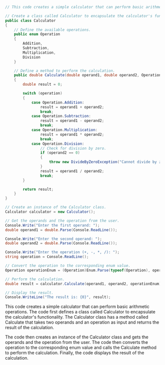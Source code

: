 ```csharp
// This code creates a simple calculator that can perform basic arithmetic operations.

// Create a class called Calculator to encapsulate the calculator's functionality.
public class Calculator
{
    // Define the available operations.
    public enum Operation
    {
        Addition,
        Subtraction,
        Multiplication,
        Division
    }

    // Define a method to perform the calculation.
    public double Calculate(double operand1, double operand2, Operation operation)
    {
        double result = 0;

        switch (operation)
        {
            case Operation.Addition:
                result = operand1 + operand2;
                break;
            case Operation.Subtraction:
                result = operand1 - operand2;
                break;
            case Operation.Multiplication:
                result = operand1 * operand2;
                break;
            case Operation.Division:
                // Check for division by zero.
                if (operand2 == 0)
                {
                    throw new DivideByZeroException("Cannot divide by zero.");
                }
                result = operand1 / operand2;
                break;
        }

        return result;
    }
}

// Create an instance of the Calculator class.
Calculator calculator = new Calculator();

// Get the operands and the operation from the user.
Console.Write("Enter the first operand: ");
double operand1 = double.Parse(Console.ReadLine());

Console.Write("Enter the second operand: ");
double operand2 = double.Parse(Console.ReadLine());

Console.Write("Enter the operation (+, -, *, /): ");
string operation = Console.ReadLine();

// Convert the operation to the corresponding enum value.
Operation operationEnum = (Operation)Enum.Parse(typeof(Operation), operation);

// Perform the calculation.
double result = calculator.Calculate(operand1, operand2, operationEnum);

// Display the result.
Console.WriteLine("The result is: {0}", result);
```

This code creates a simple calculator that can perform basic arithmetic operations. The code first defines a class called Calculator to encapsulate the calculator's functionality. The Calculator class has a method called Calculate that takes two operands and an operation as input and returns the result of the calculation.

The code then creates an instance of the Calculator class and gets the operands and the operation from the user. The code then converts the operation to the corresponding enum value and calls the Calculate method to perform the calculation. Finally, the code displays the result of the calculation.